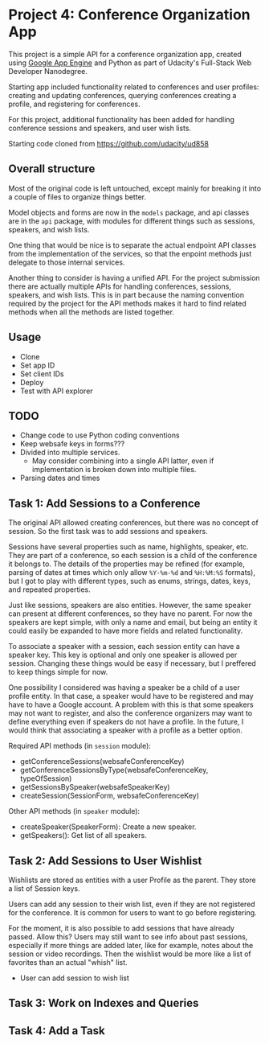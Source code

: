Project 4: Conference Organization App
======================================

This project is a simple API for a conference organization app, created using
[Google App Engine](https://cloud.google.com/appengine/docs) and Python
as part of Udacity's Full-Stack Web Developer Nanodegree.

Starting app included functionality related to conferences and user profiles:
creating and updating conferences, querying conferences creating a profile,
and registering for conferences. 

For this project, additional functionality has been added for handling
conference sessions and speakers, and user wish lists.

Starting code cloned from https://github.com/udacity/ud858


Overall structure
-----------------

Most of the original code is left untouched, except mainly for breaking it into
a couple of files to organize things better.

Model objects and forms are now in the ```models``` package, and api classes
are in the ```api``` package, with modules for different things such as sessions,
speakers, and wish lists.

One thing that would be nice is to separate the actual endpoint API classes
from the implementation of the services, so that the enpoint methods just
delegate to those internal services.

Another thing to consider is having a unified API. For the project submission
there are actually multiple APIs for handling conferences, sessions, speakers,
and wish lists. This is in part because the naming convention required by the
project for the API methods makes it hard to find related methods when all the
methods are listed together.


Usage
-----

- Clone
- Set app ID
- Set client IDs
- Deploy
- Test with API explorer

TODO
----

- Change code to use Python coding conventions
- Keep websafe keys in forms??? 
- Divided into multiple services.
  - May consider combining into a single API latter, even if implementation is broken down into multiple files.
- Parsing dates and times


Task 1: Add Sessions to a Conference
------------------------------------

The original API allowed creating conferences, but there was no concept
of session. So the first task was to add sessions and speakers.

Sessions have several properties such as name, highlights, speaker, etc.
They are part of a conference, so each session is a child of the conference
it belongs to. The details of the properties may be refined (for example,
parsing of dates at times which only allow ```%Y-%m-%d``` and ```%H:%M:%S```
formats), but I got to play with different types, such as enums, strings,
dates, keys, and repeated properties.

Just like sessions, speakers are also entities. However, the same speaker
can present at different conferences, so they have no parent. For now the
speakers are kept simple, with only a name and email, but being an entity
it could easily be expanded to have more fields and related functionality.

To associate a speaker with a session, each session entity can have
a speaker key. This key is optional and only one speaker is allowed
per session. Changing these things would be easy if necessary, but I
preffered to keep things simple for now.

One possibility I considered was having a speaker be a child of a user
profile entity. In that case, a speaker would have to be registered and
may have to have a Google account. A problem with this is that some
speakers may not want to register, and also the conference organizers
may want to define everything even if speakers do not have a profile.
In the future, I would think that associating a speaker with a profile
as a better option.

Required API methods (in ```session``` module):

- getConferenceSessions(websafeConferenceKey)
- getConferenceSessionsByType(websafeConferenceKey, typeOfSession)
- getSessionsBySpeaker(websafeSpeakerKey)
- createSession(SessionForm, websafeConferenceKey)

Other API methods (in ```speaker``` module):

- createSpeaker(SpeakerForm): Create a new speaker.
- getSpeakers(): Get list of all speakers.


Task 2: Add Sessions to User Wishlist
-------------------------------------

Wishlists are stored as entities with a user Profile as the parent.
They store a list of Session keys.

Users can add any session to their wish list, even if they are not registered
for the conference. It is common for users to want to go before registering.

For the moment, it is also possible to add sessions that have already passed.
Allow this? Users may still want to see info about past sessions, especially
if more things are added later, like for example, notes about the session or
video recordings. Then the wishlist would be more like a list of favorites
than an actual "whish" list.

- User can add session to wish list



Task 3: Work on Indexes and Queries
-----------------------------------


Task 4: Add a Task
------------------

